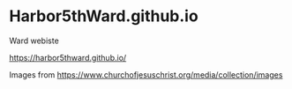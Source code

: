 # Harbor5thWard.github.io
Ward webiste

https://harbor5thward.github.io/

Images from https://www.churchofjesuschrist.org/media/collection/images